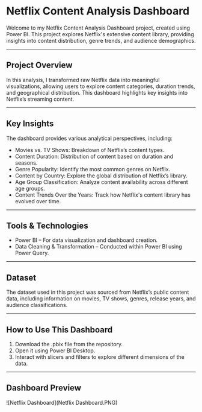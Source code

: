 
# Netflix Content Analysis Dashboard  

Welcome to my Netflix Content Analysis Dashboard project, created using Power BI. This project explores Netflix's extensive content library, providing insights into content distribution, genre trends, and audience demographics.  

---

## Project Overview  
In this analysis, I transformed raw Netflix data into meaningful visualizations, allowing users to explore content categories, duration trends, and geographical distribution. This dashboard highlights key insights into Netflix’s streaming content.  

---

## Key Insights  
The dashboard provides various analytical perspectives, including:  

- Movies vs. TV Shows: Breakdown of Netflix’s content types.  
- Content Duration: Distribution of content based on duration and seasons.  
- Genre Popularity: Identify the most common genres on Netflix.  
- Content by Country: Explore the global distribution of Netflix’s library.  
- Age Group Classification: Analyze content availability across different age groups.  
- Content Trends Over the Years: Track how Netflix's content library has evolved over time.  

---

## Tools & Technologies  
- Power BI – For data visualization and dashboard creation.  
- Data Cleaning & Transformation – Conducted within Power BI using Power Query.  

---

## Dataset  
The dataset used in this project was sourced from Netflix’s public content data, including information on movies, TV shows, genres, release years, and audience classifications.  

---

## How to Use This Dashboard  
1. Download the .pbix file from the repository.  
2. Open it using Power BI Desktop.  
3. Interact with slicers and filters to explore different dimensions of the data.  

---

## Dashboard Preview  
![Netflix Dashboard](Netflix Dashboard.PNG)
